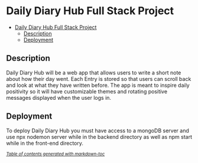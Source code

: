 # Daily Diary Hub Full Stack Project

- [Daily Diary Hub Full Stack Project](#daily-diary-hub-full-stack-project)
  * [Description](#description)
  * [Deployment](#deployment)

## Description
Daily Diary Hub will be a web app that allows users to write a short note about how their day went. Each Entry is stored so that users can scroll back and look at what they have written before. The app is meant to inspire daily positivity so it will have customizable themes and rotating positive messages displayed when the user logs in. 

## Deployment
To deploy Daily Diary Hub you must have access to a mongoDB server and use npx nodemon server while in the backend directory as well as npm start while in the front-end directory. 






<small><i><a href='http://ecotrust-canada.github.io/markdown-toc/'>Table of contents generated with markdown-toc</a></i></small>
